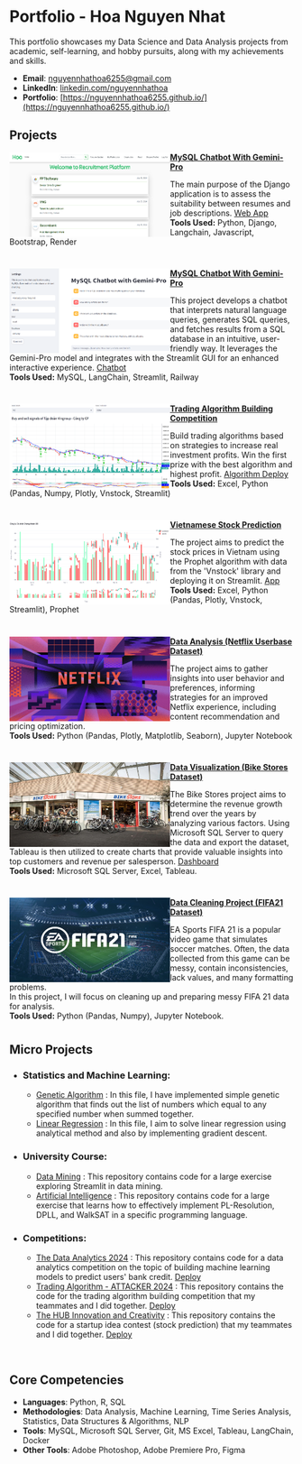 # Portfolio - Hoa Nguyen Nhat
This portfolio showcases my Data Science and Data Analysis projects from academic, self-learning, and hobby pursuits, along with my achievements and skills.

- **Email**: [nguyennhathoa6255@gmail.com](nguyennhathoa6255@gmail.com)
- **LinkedIn**: [linkedin.com/nguyennhathoa](https://www.linkedin.com/in/nguyennhathoa/)
- **Portfolio**: [https://nguyennhathoa6255.github.io/](https://nguyennhathoa6255.github.io/)


## Projects

<img align="left" width="285" height="150" src="https://github.com/nguyennhathoa6255/Portfolio/blob/main/image/home_auth.png"> **[MySQL Chatbot With Gemini-Pro](https://github.com/nguyennhathoa6255/Chatbot-MySQL-Gemini)**

The main purpose of the Django application is to assess the suitability between resumes and job descriptions. 
[Web App](https://django-recruitment.onrender.com/)  
<b>Tools Used:</b> Python, Django, Langchain, Javascript, Bootstrap, Render

#

<img align="left" width="285" height="150" src="https://github.com/nguyennhathoa6255/Portfolio/blob/main/image/chatbot.png"> **[MySQL Chatbot With Gemini-Pro](https://github.com/nguyennhathoa6255/Chatbot-MySQL-Gemini)**

This project develops a chatbot that interprets natural language queries, generates SQL queries, and fetches results from a SQL database in an intuitive, user-friendly way. It leverages the Gemini-Pro model and integrates with the Streamlit GUI for an enhanced interactive experience. [Chatbot](https://chatbot-mysql-gemini.streamlit.app/?embed_options=light_theme)  
<b>Tools Used:</b> MySQL, LangChain, Streamlit, Railway

#

<img align="left" width="285" height="150" src="https://github.com/nguyennhathoa6255/Portfolio/blob/main/image/chungket.png"> **[Trading Algorithm Building Competition](https://github.com/nguyennhathoa6255/Trading-Algorithm-Competition-Attacker-2024)**

Build trading algorithms based on strategies to increase real investment profits. Win the first prize with the best algorithm and highest profit. [Algorithm Deploy](https://stack-overflow-attacker2024.streamlit.app/)  
<b>Tools Used:</b> Excel, Python (Pandas, Numpy, Plotly, Vnstock, Streamlit)

#

<img align="left" width="285" height="150" src="https://github.com/nguyennhathoa6255/Portfolio/blob/main/image/predict.png"> **[Vietnamese Stock Prediction](https://github.com/nguyennhathoa6255/Vietnamese-Stock-Prediction)**

The project aims to predict the stock prices in Vietnam using the Prophet algorithm with data from the 'Vnstock' library and deploying it on Streamlit. [App](https://vn-stock-prediction.streamlit.app/)  
<b>Tools Used:</b> Excel, Python (Pandas, Plotly, Vnstock, Streamlit), Prophet

#

<img align="left" width="285" height="150" src="https://github.com/nguyennhathoa6255/Portfolio/blob/5b010aacc5d452cd0ede1141a0f32b36fab34303/image/netflix.jpg"> **[Data Analysis (Netflix Userbase Dataset)](https://github.com/nguyennhathoa6255/Data-Analysis-Netflix-Userbase-Dataset)**
 
The project aims to gather insights into user behavior and preferences, informing strategies for an improved Netflix experience, including content recommendation and pricing optimization.  
<b>Tools Used:</b> Python (Pandas, Plotly, Matplotlib, Seaborn), Jupyter Notebook

#

<img align="left" width="285" height="150" src="https://github.com/nguyennhathoa6255/Portfolio/blob/5b010aacc5d452cd0ede1141a0f32b36fab34303/image/bikestores.jpg"> **[Data Visualization (Bike Stores Dataset)](https://github.com/nguyennhathoa6255/Bike-Stores-Visualization-Project)**

The Bike Stores project aims to determine the revenue growth trend over the years by analyzing various factors. Using Microsoft SQL Server to query the data and export the dataset, Tableau is then utilized to create charts that provide valuable insights into top customers and revenue per salesperson. [Dashboard](https://public.tableau.com/views/BikeStoresDashboard_16973664425040/Dashboard1?:language=en-US&:display_count=n&:origin=viz_share_link)  
<b>Tools Used:</b> Microsoft SQL Server, Excel, Tableau.

#

<img align="left" width="285" height="150" src="https://github.com/nguyennhathoa6255/Portfolio/blob/5b010aacc5d452cd0ede1141a0f32b36fab34303/image/fifa%20bg.png"> **[Data Cleaning Project (FIFA21 Dataset)](https://github.com/nguyennhathoa6255/Data-Cleaning-and-Transformation-FIFA21-Dataset-)**

EA Sports FIFA 21 is a popular video game that simulates soccer matches. Often, the data collected from this game can be messy, contain inconsistencies, lack values, and many formatting problems.  
In this project, I will focus on cleaning up and preparing messy FIFA 21 data for analysis.  
<b>Tools Used:</b> Python (Pandas, Numpy), Jupyter Notebook.

#

## Micro Projects

- ### Statistics and Machine Learning:
    - [Genetic Algorithm](https://github.com/nguyennhathoa6255/Statistical/blob/master/Genetic%20Algorithm.ipynb) : In this file, I have implemented simple genetic algorithm that finds out the list of numbers which equal to any specified number when summed together.
    - [Linear Regression](https://github.com/nguyennhathoa6255/Statistical/blob/master/Linear%20Regression.ipynb) : In this file, I aim to solve linear regression using analytical method and also by implementing gradient descent.

- ### University Course:
    - [Data Mining](https://github.com/nguyennhathoa6255/Iris-Flower) : This repository contains code for a large exercise exploring Streamlit in data mining.
    - [Artificial Intelligence](https://github.com/nguyennhathoa6255/SAT) : This repository contains code for a large exercise that learns how to effectively implement PL-Resolution, DPLL, and WalkSAT in a specific programming language.
      
- ### Competitions:
    - [The Data Analytics 2024](https://github.com/nguyennhathoa6255/The-Data-Analytics-Competition-2024) : This repository contains code for a data analytics competition on the topic of building machine learning models to predict users' bank credit. [Deploy](https://copilot-team.streamlit.app/)
    - [Trading Algorithm - ATTACKER 2024](https://github.com/jsyizdabet/Attacker-2024) : This repository contains the code for the trading algorithm building competition that my teammates and I did together. [Deploy](https://stack-overflow-attacker2024.streamlit.app/)
    - [The HUB Innovation and Creativity](https://github.com/nguyennhathoa6255/Vietnamese-Stock-Prediction) : This repository contains the code for a startup idea contest (stock prediction) that my teammates and I did together. [Deploy](https://vn-stock-prediction.streamlit.app/)

<br />

## Core Competencies
- **Languages**: Python, R, SQL
- **Methodologies**: Data Analysis, Machine Learning, Time Series Analysis, Statistics, Data Structures & Algorithms, NLP
- **Tools**: MySQL, Microsoft SQL Server, Git, MS Excel, Tableau, LangChain, Docker
- **Other Tools**: Adobe Photoshop, Adobe Premiere Pro, Figma
